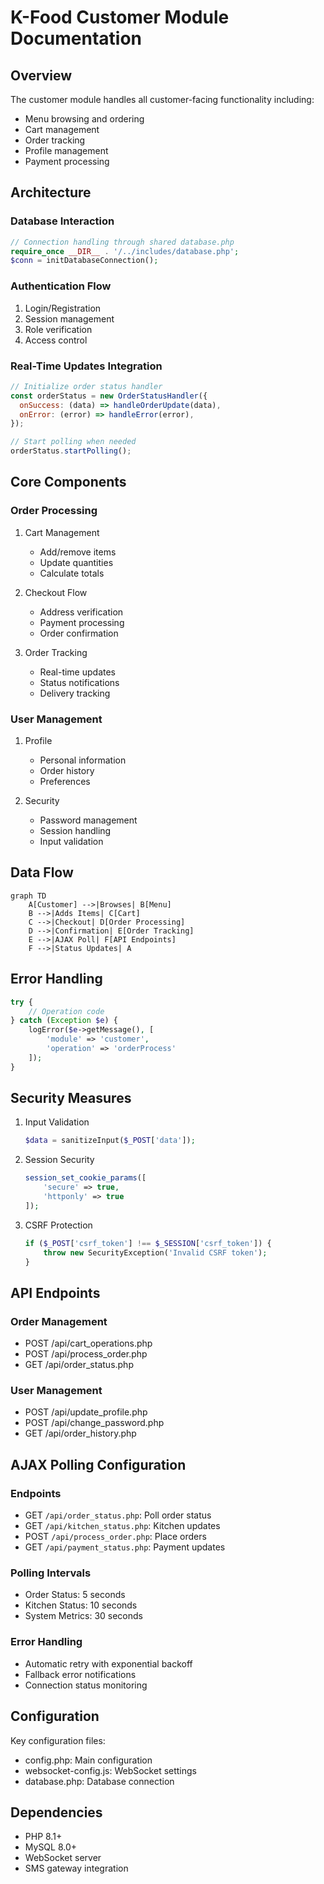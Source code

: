# K-Food Customer Module Documentation

## Overview

The customer module handles all customer-facing functionality including:

- Menu browsing and ordering
- Cart management
- Order tracking
- Profile management
- Payment processing

## Architecture

### Database Interaction

```php
// Connection handling through shared database.php
require_once __DIR__ . '/../includes/database.php';
$conn = initDatabaseConnection();
```

### Authentication Flow

1. Login/Registration
2. Session management
3. Role verification
4. Access control

### Real-Time Updates Integration

```javascript
// Initialize order status handler
const orderStatus = new OrderStatusHandler({
  onSuccess: (data) => handleOrderUpdate(data),
  onError: (error) => handleError(error),
});

// Start polling when needed
orderStatus.startPolling();
```

## Core Components

### Order Processing

1. Cart Management

   - Add/remove items
   - Update quantities
   - Calculate totals

2. Checkout Flow

   - Address verification
   - Payment processing
   - Order confirmation

3. Order Tracking
   - Real-time updates
   - Status notifications
   - Delivery tracking

### User Management

1. Profile

   - Personal information
   - Order history
   - Preferences

2. Security
   - Password management
   - Session handling
   - Input validation

## Data Flow

```mermaid
graph TD
    A[Customer] -->|Browses| B[Menu]
    B -->|Adds Items| C[Cart]
    C -->|Checkout| D[Order Processing]
    D -->|Confirmation| E[Order Tracking]
    E -->|AJAX Poll| F[API Endpoints]
    F -->|Status Updates| A
```

## Error Handling

```php
try {
    // Operation code
} catch (Exception $e) {
    logError($e->getMessage(), [
        'module' => 'customer',
        'operation' => 'orderProcess'
    ]);
}
```

## Security Measures

1. Input Validation

   ```php
   $data = sanitizeInput($_POST['data']);
   ```

2. Session Security

   ```php
   session_set_cookie_params([
       'secure' => true,
       'httponly' => true
   ]);
   ```

3. CSRF Protection
   ```php
   if ($_POST['csrf_token'] !== $_SESSION['csrf_token']) {
       throw new SecurityException('Invalid CSRF token');
   }
   ```

## API Endpoints

### Order Management

- POST /api/cart_operations.php
- POST /api/process_order.php
- GET /api/order_status.php

### User Management

- POST /api/update_profile.php
- POST /api/change_password.php
- GET /api/order_history.php

## AJAX Polling Configuration

### Endpoints

- GET `/api/order_status.php`: Poll order status
- GET `/api/kitchen_status.php`: Kitchen updates
- POST `/api/process_order.php`: Place orders
- GET `/api/payment_status.php`: Payment updates

### Polling Intervals

- Order Status: 5 seconds
- Kitchen Status: 10 seconds
- System Metrics: 30 seconds

### Error Handling

- Automatic retry with exponential backoff
- Fallback error notifications
- Connection status monitoring

## Configuration

Key configuration files:

- config.php: Main configuration
- websocket-config.js: WebSocket settings
- database.php: Database connection

## Dependencies

- PHP 8.1+
- MySQL 8.0+
- WebSocket server
- SMS gateway integration
